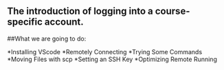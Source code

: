 
The introduction of logging into a course-specific account.
---

##What we are going to do:

*Installing VScode
*Remotely Connecting
*Trying Some Commands
*Moving Files with scp
*Setting an SSH Key
*Optimizing Remote Running

